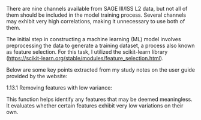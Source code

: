 There are nine channels available from SAGE III/ISS L2 data, but not all of them should be included in the model training process. Several channels may exhibit very high correlations, making it unnecessary to use both of them.

The initial step in constructing a machine learning (ML) model involves preprocessing the data to generate a training dataset, a process also known as feature selection. For this task, I utilized the scikit-learn library (https://scikit-learn.org/stable/modules/feature_selection.html).

Below are some key points extracted from my study notes on the user guide provided by the website:

1.13.1 Removing features with low variance:

This function helps identify any features that may be deemed meaningless. It evaluates whether certain features exhibit very low variations on their own.


